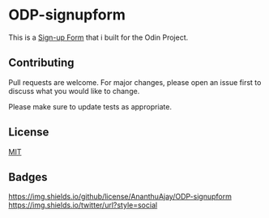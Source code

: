 # ODP-signupform
This is a [Sign-up Form](https://ananthuajay.github.io/ODP-signupform/) that i built for the Odin Project.


## Contributing
Pull requests are welcome. For major changes, please open an issue first to discuss what you would like to change.

Please make sure to update tests as appropriate.

## License
[MIT](https://choosealicense.com/licenses/mit/)

## Badges
https://img.shields.io/github/license/AnanthuAjay/ODP-signupform 
https://img.shields.io/twitter/url?style=social
